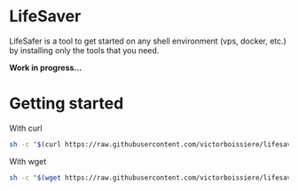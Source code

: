 # LifeSaver

LifeSafer is a tool to get started on any shell environment (vps, docker, etc.)
by installing only the tools that you need. 

**Work in progress...**

# Getting started

With curl
```bash
sh -c "$(curl https://raw.githubusercontent.com/victorboissiere/lifesaver/master/install.sh -fsSL )"
```
With wget
```bash
sh -c "$(wget https://raw.githubusercontent.com/victorboissiere/lifesaver/master/install.sh -O -)"
```

